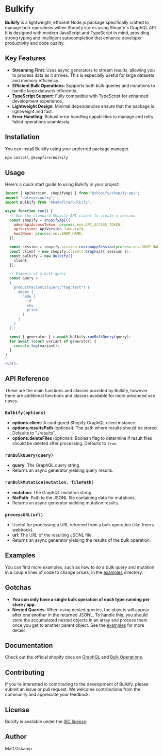 # Bulkify

**Bulkify** is a lightweight, efficient Node.js package specifically crafted to manage bulk operations within Shopify stores using Shopify's GraphQL API. It is designed with modern JavaScript and TypeScript in mind, providing strong typing and intelligent autocompletion that enhance developer productivity and code quality.

## Key Features

- **Streaming First**: Uses async generators to stream results, allowing you to process data as it arrives. This is especially useful for large datasets and memory efficiency.
- **Efficient Bulk Operations**: Supports both bulk queries and mutations to handle large datasets efficiently.
- **TypeScript Support**: Fully compatible with TypeScript for enhanced development experience.
- **Lightweight Design**: Minimal dependencies ensure that the package is lightweight and fast.
- **Error Handling**: Robust error handling capabilities to manage and retry failed operations seamlessly.

## Installation

You can install Bulkify using your preferred package manager.

```bash
npm install @kampfire/bulkify
```

## Usage

Here's a quick start guide to using Bulkify in your project:

```javascript
import { ApiVersion, shopifyApi } from "@shopify/shopify-api";
import "dotenv/config";
import Bulkify from "@kampfire/bulkify";

async function run() {
  // Use the standard Shopify API client to create a session
  const shopify = shopifyApi({
    adminApiAccessToken: process.env.API_ACCESS_TOKEN,
    apiVersion: ApiVersion.January24,
    hostName: process.env.SHOP_NAME,
  });

  const session = shopify.session.customAppSession(process.env.SHOP_NAME);
  const client = new shopify.clients.Graphql({ session });
  const bulkify = new Bulkify({
    client,
  });

  // Example of a bulk query
  const query = `
  {
    productVariants(query:"tag:test") {
      edges {
        node {
          id
          sku
          price
        }
      }
    }
  }`;

  const { generator } = await bulkify.runBulkQuery(query);
  for await (const variant of generator) {
    console.log(variant);
  }
}

run();
```

## API Reference

These are the main functions and classes provided by Bulkify, however there are additional functions and classes available for more advanced use cases.

### `Bulkify(options)`

- **options.client**: A configured Shopify GraphQL client instance.
- **options.resultsPath** (optional): The path where results should be stored. Defaults to "./results".
- **options.deleteFiles** (optional): Boolean flag to determine if result files should be deleted after processing. Defaults to `true`.

### `runBulkQuery(query)`

- **query**: The GraphQL query string.
- Returns an async generator yielding query results.

### `runBulkMutation(mutation, filePath)`

- **mutation**: The GraphQL mutation string.
- **filePath**: Path to the JSONL file containing data for mutations.
- Returns an async generator yielding mutation results.

### `processURL(url)`

- Useful for processing a URL returned from a bulk operation (like from a webhook).
- **url**: The URL of the resulting JSONL file.
- Returns an async generator yielding the results of the bulk operation.

## Examples

You can find more examples, such as how to do a bulk query and mutation in a couple lines of code to change prices, in the [examples](https://github.com/kampfire-dev/bulkify/tree/main/examples) directory.

## Gotchas

- **You can only have a single bulk operation of each type running per store / app.**
- **Nested Queries**: When using nested queries, the objects will appear after one another in the returned JSONL. To handle this, you should store the accumulated nested objects in an array and process them once you get to another parent object. See the [examples](https://github.com/kampfire-dev/bulkify/tree/main/examples) for more details.

## Documentation

Check out the official shopify docs on [GraphQL](https://shopify.dev/docs/api/admin-graphql) and [Bulk Operations](https://shopify.dev/docs/api/admin-graphql/2024-04/objects/BulkOperation).

## Contributing

If you're interested in contributing to the development of Bulkify, please submit an issue or pull request. We welcome contributions from the community and appreciate your feedback.

## License

Bulkify is available under the [ISC license](https://github.com/kampfire-dev/bulkify/blob/main/LICENSE).

## Author

Matt Oskamp
